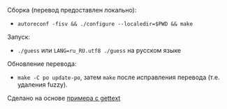 
Сборка (перевод предоставлен локально):
- `autoreconf -fisv && ./configure --localedir=$PWD && make`

Запуск:
- `./guess` или `LANG=ru_RU.utf8 ./guess` на русском языке

Обновление перевода:
- `make -C po update-po`, затем `make` после исправления перевода (т.е. удаления fuzzy).

Сделано на основе [примера с gettext](https://git.sr.ht/~frbrgeorge/simple-gettext/tree/master)
